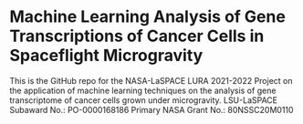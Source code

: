 # Machine Learning Analysis of Gene Transcriptions of Cancer Cells in Spaceflight Microgravity
This is the GitHub repo for the NASA-LaSPACE LURA 2021-2022 Project on the application of machine learning techniques on the analysis of gene transcriptome of cancer cells grown under microgravity.
LSU-LaSPACE Subaward No.: PO-0000168186
Primary NASA Grant No.: 80NSSC20M0110
